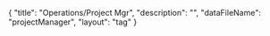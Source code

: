 {
	"title": "Operations/Project Mgr",
	"description": "",
	"dataFileName": "projectManager",
	"layout": "tag"
}